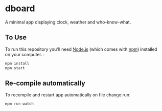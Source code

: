 # dboard

A minimal app displaying clock, weather and who-know-what.

## To Use

To run this repository you'll need [Node.js](https://nodejs.org/en/download/) (which comes with [npm](http://npmjs.com)) installed on your computer. :

```bash
npm install
npm start
```

## Re-compile automatically

To recompile and restart app automatically on file change run:

```bash
npm run watch
```

